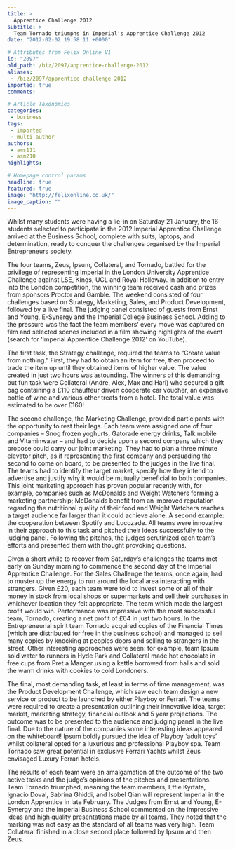```yaml
---
title: >
  Apprentice Challenge 2012
subtitle: >
  Team Tornado triumphs in Imperial's Apprentice Challenge 2012
date: "2012-02-02 19:58:11 +0000"

# Attributes from Felix Online V1
id: "2097"
old_path: /biz/2097/apprentice-challenge-2012
aliases:
 - /biz/2097/apprentice-challenge-2012
imported: true
comments:

# Article Taxonomies
categories:
 - business
tags:
 - imported
 - multi-author
authors:
 - ams111
 - asm210
highlights:

# Homepage control params
headline: true
featured: true
image: "http://felixonline.co.uk/"
image_caption: ""
---
```


Whilst many students were having a lie-in on Saturday 21 January, the 16 students selected to participate in the 2012 Imperial Apprentice Challenge arrived at the Business School, complete with suits, laptops, and determination, ready to conquer the challenges organised by the Imperial Entrepreneurs society.

The four teams, Zeus, Ipsum, Collateral, and Tornado, battled for the privilege of representing Imperial in the London University Apprentice Challenge against LSE, Kings, UCL and Royal Holloway. In addition to entry into the London competition, the winning team received cash and prizes from sponsors Proctor and Gamble. The weekend consisted of four challenges based on Strategy, Marketing, Sales, and Product Development, followed by a live final. The judging panel consisted of guests from Ernst and Young, E-Synergy and the Imperial College Business School. Adding to the pressure was the fact the team members’ every move was captured on film and selected scenes included in a film showing highlights of the event (search for ‘Imperial Apprentice Challenge 2012’ on YouTube).

The first task, the Strategy challenge, required the teams to “Create value from nothing.” First, they had to obtain an item for free, then proceed to trade the item up until they obtained items of higher value. The value created in just two hours was astounding. The winners of this demanding but fun task were Collateral (Andre, Alex, Max and Hari) who secured a gift bag containing a £110 chauffeur driven cooperate car voucher, an expensive bottle of wine and various other treats from a hotel. The total value was estimated to be over £160!

The second challenge, the Marketing Challenge, provided participants with the opportunity to rest their legs. Each team were assigned one of four companies – Snog frozen yoghurts, Gatorade energy drinks, Talk mobile and Vitaminwater – and had to decide upon a second company which they propose could carry our joint marketing. They had to plan a three minute elevator pitch, as if representing the first company and persuading the second to come on board, to be presented to the judges in the live final. The teams had to identify the target market, specify how they intend to advertise and justify why it would be mutually beneficial to both companies. This joint marketing approach has proven popular recently with, for example, companies such as McDonalds and Weight Watchers forming a marketing partnership; McDonalds benefit from an improved reputation regarding the nutritional quality of their food and Weight Watchers reaches a target audience far larger than it could achieve alone. A second example: the cooperation between Spotify and Lucozade. All teams were innovative in their approach to this task and pitched their ideas successfully to the judging panel. Following the pitches, the judges scrutinized each team’s efforts and presented them with thought provoking questions.

Given a short while to recover from Saturday’s challenges the teams met early on Sunday morning to commence the second day of the Imperial Apprentice Challenge. For the Sales Challenge the teams, once again, had to muster up the energy to run around the local area interacting with strangers. Given £20, each team were told to invest some or all of their money in stock from local shops or supermarkets and sell their purchases in whichever location they felt appropriate. The team which made the largest profit would win. Performance was impressive with the most successful team, Tornado, creating a net profit of £64 in just two hours. In the Entrepreneurial spirit team Tornado acquired copies of the Financial Times (which are distributed for free in the business school) and managed to sell many copies by knocking at peoples doors and selling to strangers in the street. Other interesting approaches were seen: for example, team Ipsum sold water to runners in Hyde Park and Collateral made hot chocolate in free cups from Pret a Manger using a kettle borrowed from halls and sold the warm drinks with cookies to cold Londoners.

The final, most demanding task, at least in terms of time management, was the Product Development Challenge, which saw each team design a new service or product to be launched by either Playboy or Ferrari. The teams were required to create a presentation outlining their innovative idea, target market, marketing strategy, financial outlook and 5 year projections. The outcome was to be presented to the audience and judging panel in the live final. Due to the nature of the companies some interesting ideas appeared on the whiteboard! Ipsum boldly pursued the idea of Playboy ‘adult toys’ whilst collateral opted for a luxurious and professional Playboy spa. Team Tornado saw great potential in exclusive Ferrari Yachts whilst Zeus envisaged Luxury Ferrari hotels.

The results of each team were an amalgamation of the outcome of the two active tasks and the judge’s opinions of the pitches and presentations. Team Tornado triumphed, meaning the team members, Effie Kyrtata, Ignacio Doval, Sabrina Ghiddi, and Isobel Qian will represent Imperial in the London Apprentice in late February. The Judges from Ernst and Young, E-Synergy and the Imperial Business School commented on the impressive ideas and high quality presentations made by all teams. They noted that the marking was not easy as the standard of all teams was very high. Team Collateral finished in a close second place followed by Ipsum and then Zeus.
